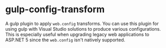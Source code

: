 # gulp-config-transform
A gulp plugin to apply `web.config` transforms.  You can use this plugin for using gulp with Visual Studio solutions to produce various configurations.  This is especially useful when upgrading legacy web applications to ASP.NET 5 since the `web.config` isn't natively supported. 